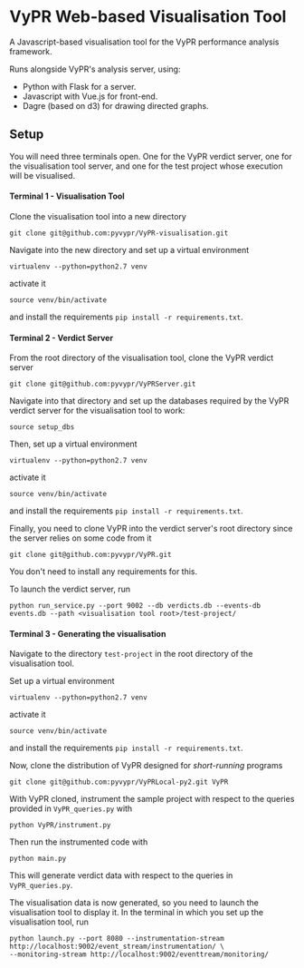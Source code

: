 # VyPR Web-based Visualisation Tool

A Javascript-based visualisation tool for the VyPR performance analysis framework.

Runs alongside VyPR's analysis server, using:
 * Python with Flask for a server.
 * Javascript with Vue.js for front-end.
 * Dagre (based on d3) for drawing directed graphs.

##  Setup

You will need three terminals open.  One for the VyPR verdict server, one for the visualisation tool server, and one
for the test project whose execution will be visualised.

#### Terminal 1 - Visualisation Tool

Clone the visualisation tool into a new directory
```
git clone git@github.com:pyvypr/VyPR-visualisation.git
```
Navigate into the new directory and set up a virtual environment
```
virtualenv --python=python2.7 venv
```
activate it
```
source venv/bin/activate
```
and install the requirements ``pip install -r requirements.txt``.

#### Terminal 2 - Verdict Server

From the root directory of the visualisation tool, clone the VyPR verdict server
```
git clone git@github.com:pyvypr/VyPRServer.git
```
Navigate into that directory and set up the databases required by the VyPR verdict server for the visualisation tool to work:
```
source setup_dbs
``` 
Then, set up a virtual environment
```
virtualenv --python=python2.7 venv
```
activate it
```
source venv/bin/activate
```
and install the requirements ``pip install -r requirements.txt``.

Finally, you need to clone VyPR into the verdict server's root directory since the server relies on some code from it
```
git clone git@github.com:pyvypr/VyPR.git
```
You don't need to install any requirements for this.

To launch the verdict server, run
```
python run_service.py --port 9002 --db verdicts.db --events-db events.db --path <visualisation tool root>/test-project/
```

#### Terminal 3 - Generating the visualisation

Navigate to the directory `test-project` in the root directory of the visualisation tool.

Set up a virtual environment
```
virtualenv --python=python2.7 venv
```
activate it
```
source venv/bin/activate
```
and install the requirements ``pip install -r requirements.txt``.

Now, clone the distribution of VyPR designed for *short-running* programs
```
git clone git@github.com:pyvypr/VyPRLocal-py2.git VyPR
```

With VyPR cloned, instrument the sample project with respect to the queries provided in `VyPR_queries.py` with
```
python VyPR/instrument.py
```
Then run the instrumented code with
```
python main.py
```
This will generate verdict data with respect to the queries in `VyPR_queries.py`.

The visualisation data is now generated, so you need to launch the visualisation tool to display it.  In the terminal
in which you set up the visualisation tool, run
```
python launch.py --port 8080 --instrumentation-stream http://localhost:9002/event_stream/instrumentation/ \
--monitoring-stream http://localhost:9002/eventtream/monitoring/
```